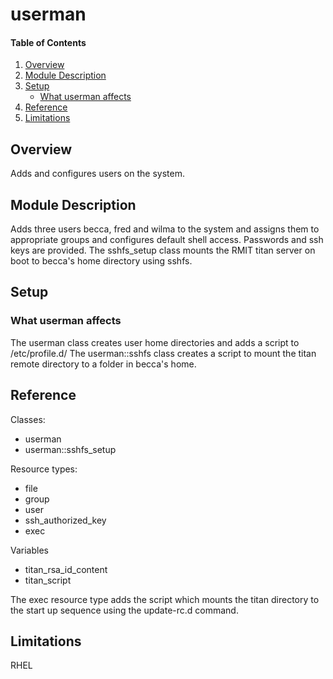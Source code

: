 # userman

#### Table of Contents

1. [Overview](#overview)
2. [Module Description](#module-description)
3. [Setup](#setup)
    * [What userman affects](#what-userman-affects)
4. [Reference](#reference)
5. [Limitations](#limitations)

## Overview

Adds and configures users on the system.

## Module Description

Adds three users becca, fred and wilma to the system and assigns them to appropriate groups
and configures default shell access. Passwords and ssh keys are provided.
The sshfs_setup class mounts the RMIT titan server on boot to becca's home directory using sshfs.

## Setup

### What userman affects

The userman class creates user home directories and adds a script to /etc/profile.d/
The userman::sshfs class creates a script to mount the titan remote directory to a folder in
becca's home. 

## Reference

Classes:
* userman
* userman::sshfs_setup

Resource types:
* file
* group
* user
* ssh_authorized_key
* exec

Variables
* titan_rsa_id_content
* titan_script

The exec resource type adds the script which mounts the titan directory to the start up sequence using
the update-rc.d command.


## Limitations

RHEL
